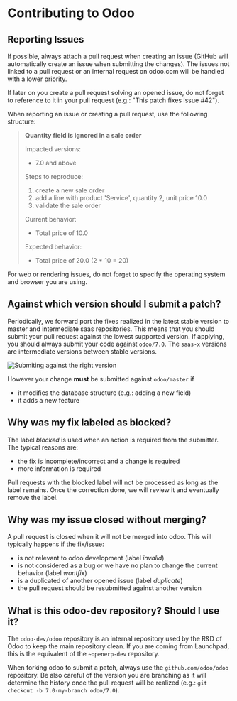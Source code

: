 Contributing to Odoo
====================


Reporting Issues
----------------
If possible, always attach a pull request when creating an issue (GitHub will automatically create an issue when submitting the changes). The issues not linked to a pull request or an internal request on odoo.com will be handled with a lower priority.

If later on you create a pull request solving an opened issue, do not forget to reference to it in your pull request (e.g.: "This patch fixes issue #42").

When reporting an issue or creating a pull request, use the following structure:

> **Quantity field is ignored in a sale order**
>
> Impacted versions:
> 
>  - 7.0 and above
> 
> Steps to reproduce:
> 
>  1. create a new sale order
>  2. add a line with product 'Service', quantity 2, unit price 10.0
>  3. validate the sale order
> 
> Current behavior:
> 
>  - Total price of 10.0
> 
> Expected behavior:
> 
>  - Total price of 20.0 (2 * 10 = 20)

For web or rendering issues, do not forget to specify the operating system and browser you are using.

Against which version should I submit a patch?
----------------------------------------------
Periodically, we forward port the fixes realized in the latest stable version to master and intermediate saas repositories. This means that you should submit your pull request against the lowest supported version. If applying, you should always submit your code against `odoo/7.0`. The `saas-x` versions are intermediate versions between stable versions.

![Submiting against the right version](/doc/_static/pull-request-version.png)

However your change **must** be submitted against `odoo/master` if

* it modifies the database structure (e.g.: adding a new field)
* it adds a new feature

Why was my fix labeled as blocked?
----------------------------------
The label *blocked* is used when an action is required from the submitter. The typical reasons are:

* the fix is incomplete/incorrect and a change is required
* more information is required

Pull requests with the blocked label will not be processed as long as the label remains. Once the correction done, we will review it and eventually remove the label.

Why was my issue closed without merging?
----------------------------------------
A pull request is closed when it will not be merged into odoo. This will typically happens if the fix/issue:

* is not relevant to odoo development (label *invalid*)
* is not considered as a bug or we have no plan to change the current behavior (label *wontfix*)
* is a duplicated of another opened issue (label *duplicate*)
* the pull request should be resubmitted against another version

What is this odoo-dev repository? Should I use it?
--------------------------------------------------

The `odoo-dev/odoo` repository is an internal repository used by the R&D of Odoo to keep the main repository clean. If you are coming from Launchpad, this is the equivalent of the `~openerp-dev` repository.

When forking odoo to submit a patch, always use the `github.com/odoo/odoo` repository. Be also careful of the version you are branching as it will determine the history once the pull request will be realized (e.g.: `git checkout -b 7.0-my-branch odoo/7.0`).

